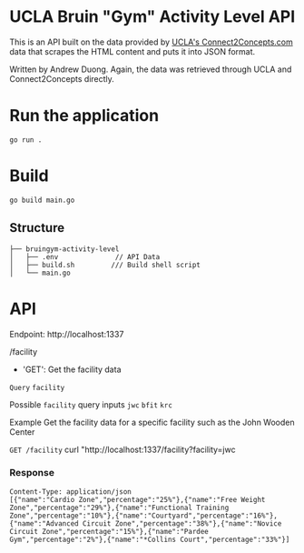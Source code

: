 # UCLA Bruin "Gym" Activity Level API

This is an API built on the data provided by [UCLA's Connect2Concepts.com](https://connect2concepts.com/connect2/?type=bar&facility=802&key=73829a91-48cb-4b7b-bd0b-8cf4134c04cd) data that scrapes the HTML content and puts it into JSON format.

Written by Andrew Duong.
Again, the data was retrieved through UCLA and Connect2Concepts directly.

# Run the application
    go run .

# Build
    go build main.go

## Structure
```
├── bruingym-activity-level
│   ├── .env              // API Data
│   ├── build.sh         /// Build shell script
│   └── main.go
```

# API
Endpoint: http://localhost:1337

/facility
* 'GET': Get the facility data

`Query`
`facility`

Possible `facility` query inputs
`jwc` `bfit` `krc`

Example
Get the facility data for a specific facility such as the John Wooden Center

`GET /facility`
    curl "http://localhost:1337/facility?facility=jwc

### Response
    Content-Type: application/json
    [{"name":"Cardio Zone","percentage":"25%"},{"name":"Free Weight Zone","percentage":"29%"},{"name":"Functional Training Zone","percentage":"10%"},{"name":"Courtyard","percentage":"16%"},{"name":"Advanced Circuit Zone","percentage":"38%"},{"name":"Novice Circuit Zone","percentage":"15%"},{"name":"Pardee Gym","percentage":"2%"},{"name":"*Collins Court","percentage":"33%"}]